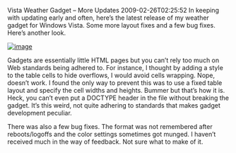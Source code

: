 Vista Weather Gadget – More Updates
2009-02-26T02:25:52
In keeping with updating early and often, here’s the latest release of my weather gadget for Windows Vista. Some more layout fixes and a few bug fixes. Here’s another look.

[![image](http://mike-ward.net/content/images/blog/VistaWeatherGadgetMoreUpdates_12CEE/image_thumb.png)](http://mike-ward.net/content/images/blog/VistaWeatherGadgetMoreUpdates_12CEE/image.png)

Gadgets are essentially little HTML pages but you can’t rely too much on Web standards being adhered to. For instance, I thought by adding a style to the table cells to hide overflows, I would avoid cells wrapping. Nope, doesn’t work. I found the only way to prevent this was to use a fixed table layout and specify the cell widths and heights. Bummer but that’s how it is. Heck, you can’t even put a DOCTYPE header in the file without breaking the gadget. It’s this weird, not quite adhering to standards that makes gadget development peculiar.

There was also a few bug fixes. The format was not remembered after reboots/logoffs and the color settings sometimes got munged. I haven’t received much in the way of feedback. Not sure what to make of it. 
